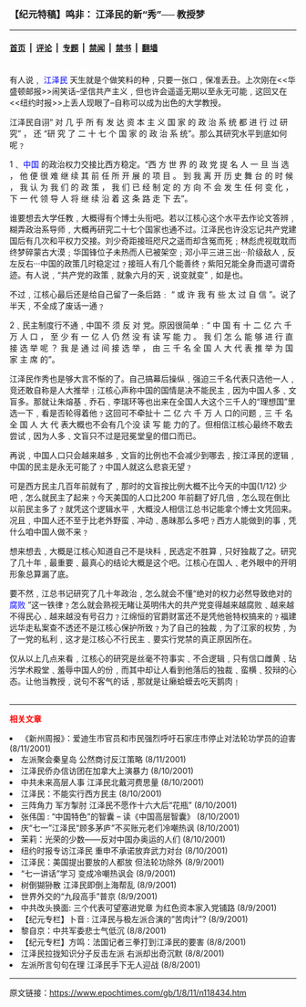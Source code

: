 ### 【纪元特稿】鸣非： 江泽民的新“秀”── 教授梦

---

#### [首页](../../../..?n118434) &nbsp;|&nbsp; [评论](../../../../../epoch-comment?n118434) &nbsp;|&nbsp; [专题](../../../../../epoch-special?n118434) &nbsp;|&nbsp; [禁闻](../../../../../epoch-news?n118434) &nbsp;|&nbsp; [禁书](../../../../../books?n118434) &nbsp;|&nbsp; [翻墙](https://github.com/gfw-breaker/nogfw/blob/master/README.md?n118434)


<div class="post_content" id="artbody" itemprop="articleBody">
 <!-- article content begin -->
 <p>
  <font color="#ffffff">
   (http://www.epochtimes.com)
  </font>
  <br/>
  有人说﹐
  <ok href="http://www1.epochtimes.com/news/epochnews/news/Focus.asp?Focus_ID=801">
   <font color="blue">
    江泽民
   </font>
  </ok>
  天生就是个做笑料的种﹐只要一张口﹐保准丢丑。上次刚在&lt;&lt;华盛顿邮报&gt;&gt;闹笑话–坚信共产主义﹐但也许会遥遥无期以至永无可能﹐这回又在&lt;&lt;纽约时报&gt;&gt;上丢人现眼了–自称可以成为出色的大学教授。
 </p>
 <p>
  江泽民自诩“ 对 几 乎 所 有 发 达 资 本 主 义 国 家 的 政 治 系 统 都 进 行 过 研 究” ， 还 “研 究 了 二 十 七 个 国 家 的 政 治 系 统”。那么其研究水平到底如何呢﹖
 </p>
 <p>
  1﹑
  <ok href="http://www3.epochtimes.com/news/epochnews/main/2.html">
   <font color="blue">
    中国
   </font>
  </ok>
  的政治权力交接比西方稳定。“西 方 世 界 的 政 党 提 名 人 一 旦 当 选 ， 他 便 很 难 继 续 其 前 任 所 开 展 的 项 目 。 到 我 离 开 历 史 舞 台 的 时 候 ， 我 认 为 我 们 的 政 策 ， 我 们 已 经 制 定 的 方 向 不 会 发 生 任 何 变 化 ， 下 一 代 领 导 人 将 继 续 沿 着 这 条 路 走 下 去”。
 </p>
 <p>
  谁要想去大学任教﹐大概得有个博士头衔吧。若以江核心这个水平去作论文答辨﹐糊弄政治系导师﹐大概再研究二十七个国家也通不过。江泽民也许没忘记共产党建国后有几次和平权力交接。刘少奇距接班咫尺之遥而却含冤而死﹔林彪虎视耽耽而终梦碎蒙古大漠﹔华国锋位子未热而人已被架空﹔邓小平三进三出···阶级敌人﹐反左反右···中国的政策几时稳定过﹖接班人有几个能善终﹖紫阳兄能全身而退可谓奇迹。有人说﹐“共产党的政策﹐就象六月的天﹐说变就变”﹐如是也。
 </p>
 <p>
  不过﹐江核心最后还是给自己留了一条后路﹕ “ 或 许 我 有 些 太 过 自 信 ”。说了半天﹐不全成了废话一通﹖
 </p>
 <p>
  2﹑民主制度行不通﹐中国不 须 反 对 党。原因很简单﹕“ 中 国 有 十 二 亿 六 千 万 人 口 ， 至 少 有 一 亿 人 仍 然 没 有 读 写 能 力 。 我 们 怎 么 能 够 进 行 直 接 选 举 呢 ？ 我 是 通 过 间 接 选 举 ， 由 三 千 名 全 国 人 大 代 表 推 举 为 国 家 主 席 的”。
 </p>
 <p>
  江泽民作秀也是够大言不惭的了。自己搞幕后操纵﹐强迫三千名代表只选他一人﹐竞还敢自称是人大推举﹗江核心声称中国的国情是决不能民主﹐因为中国人多﹑文盲多。那就让朱熔基﹑乔石﹑李瑞环等也出来在全国人大这个三千人的“理想国”里选一下﹐看是否轮得着他﹖这回可不牵扯十 二 亿 六 千 万 人 口的问题﹐三 千 名 全 国 人 大 代 表大概也不会有几个没 读 写 能 力的了。但相信江核心最终不敢去尝试﹐因为人多﹑文盲只不过是冠冕堂皇的借口而已。
 </p>
 <p>
  再说﹐中国人口只会越来越多﹐文盲的比例也不会减少到哪去﹐按江泽民的逻辑﹐中国的民主是永无可能了﹖中国人就这么悲哀无望﹖
 </p>
 <p>
  可是西方民主几百年前就有了﹐那时的文盲按比例大概不比今天的中国(1/12) 少吧﹐怎么就民主了起来﹖今天美国的人口比200 年前翻了好几倍﹐怎么现在倒比以前民主多了﹖就凭这个逻辑水平﹐大概没人相信江总书记能拿个博士文凭回来。况且﹐中国人还不至于比老外野蛮﹑冲动﹑愚昧那么多吧﹖西方人能做到的事﹐凭什么咱中国人做不来﹖
 </p>
 <p>
  想来想去﹐大概是江核心知道自己不是块料﹐民选定不胜算﹐只好独裁了之。研究了几十年﹐最重要﹑最真心的结论大概是这个吧。江核心在国人﹑老外眼中的开明形象总算漏了底。
 </p>
 <p>
  要不然﹐江总书记研究了几十年政治﹐怎么就会不懂“绝对的权力必然导致绝对的
  <ok href="http://www.dajiyuan.com/news/epochnews/news/Focus.asp?Focus_ID=315">
   <font color="blue">
    腐败
   </font>
  </ok>
  ”这一铁律﹖怎么就会熟视无睹让英明伟大的共产党变得越来越腐败﹑越来越不得民心﹑越来越没有号召力﹖江绵恒的官爵财富还不是凭他爸特权搞来的﹖福建远华走私案查不透还不是江核心保护所致﹖为了自己的独裁﹐为了江家的权势﹐为了一党的私利﹐这才是江核心不行民主﹑要实行党禁的真正原因所在。
 </p>
 <p>
  仅从以上几点来看﹐江核心的研究是丝毫不符事实﹑不合逻辑﹐只有信口雌黄﹑玷污学术殿堂﹑羞辱中国人的份﹐而其中却让人看到他落后的独裁﹑蛮横﹑狡辩的心态。让他当教授﹐说句不客气的话﹐那就是让癞蛤蟆去吃天鹅肉﹗
  <font color="#ffffff">
   (http://www.dajiyuan.com)
  </font>
 </p>
 <hr/>
 <p>
  <b>
   <font color="red">
    相关文章
   </font>
  </b>
  <br/>
 </p>
 <li>
  <ok href="newscontent.asp?ID=118404" target="_blank">
   《新州周报》：爱迪生市官员和市民强烈呼吁石家庄市停止对法轮功学员的迫害
  </ok>
  (8/11/2001)
  <li>
   <ok href="newscontent.asp?ID=118359" target="_blank">
    左派聚会秦皇岛     公然商讨反江策略
   </ok>
   (8/11/2001)
   <li>
    <ok href="newscontent.asp?ID=118232" target="_blank">
     江泽民侨办信访团在加拿大上演暴力
    </ok>
    (8/10/2001)
    <li>
     <ok href="newscontent.asp?ID=118225" target="_blank">
      中共未来高层人事 江泽民北戴河费思量
     </ok>
     (8/10/2001)
     <li>
      <ok href="newscontent.asp?ID=118222" target="_blank">
       江泽民：不能实行西方民主
      </ok>
      (8/10/2001)
      <li>
       <ok href="newscontent.asp?ID=118171" target="_blank">
        三阵角力 军方掣肘 江泽民不愿作十六大后“花瓶”
       </ok>
       (8/10/2001)
       <li>
        <ok href="newscontent.asp?ID=118158" target="_blank">
         张伟国 : “中国特色”的智囊 – 读《中国高层智囊》
        </ok>
        (8/10/2001)
        <li>
         <ok href="newscontent.asp?ID=118092" target="_blank">
          庆“七一”江泽民“顾多茅庐”不买账元老们冷嘲热讽
         </ok>
         (8/10/2001)
         <li>
          <ok href="newscontent.asp?ID=118026" target="_blank">
           茉莉：光荣的少数——反对中国办奥运的人们
          </ok>
          (8/10/2001)
          <li>
           <ok href="newscontent.asp?ID=118013" target="_blank">
            纽约时报专访江泽民  重申不承诺放弃武力对台
           </ok>
           (8/10/2001)
           <li>
            <ok href="newscontent.asp?ID=117882" target="_blank">
             江泽民：美国提出要放的人都放 但法轮功除外
            </ok>
            (8/9/2001)
            <li>
             <ok href="newscontent.asp?ID=117875" target="_blank">
              “七一讲话”学习   变成冷嘲热讽会
             </ok>
             (8/9/2001)
             <li>
              <ok href="newscontent.asp?ID=117873" target="_blank">
               树倒猢狲散 江泽民即倒上海帮乱
              </ok>
              (8/9/2001)
              <li>
               <ok href="newscontent.asp?ID=117843" target="_blank">
                世界外交的“九段高手”普京
               </ok>
               (8/9/2001)
               <li>
                <ok href="newscontent.asp?ID=117767" target="_blank">
                 中共改头换面: 三个代表可望塞进党章  为红色资本家入党铺路
                </ok>
                (8/9/2001)
                <li>
                 <ok href="newscontent.asp?ID=117710" target="_blank">
                  【纪元专栏】卜音 : 江泽民与极左派合演的”苦肉计”?
                 </ok>
                 (8/9/2001)
                 <li>
                  <ok href="newscontent.asp?ID=117590" target="_blank">
                   黎自京：中共军委悲士气低沉
                  </ok>
                  (8/8/2001)
                  <li>
                   <ok href="newscontent.asp?ID=117558" target="_blank">
                    【纪元专栏】方鸣：法国记者三拳打到江泽民的要害
                   </ok>
                   (8/8/2001)
                   <li>
                    <ok href="newscontent.asp?ID=117526" target="_blank">
                     江泽民拉拢知识分子反击左派 右派却出奇沉默
                    </ok>
                    (8/8/2001)
                    <li>
                     <ok href="newscontent.asp?ID=117498" target="_blank">
                      左派所言句句在理 江泽民手下无人迎战
                     </ok>
                     (8/8/2001)
                     <br/>
                     <!-- article content end -->
                     <div id="below_article_ad">
                     </div>
                    </li>
                   </li>
                  </li>
                 </li>
                </li>
               </li>
              </li>
             </li>
            </li>
           </li>
          </li>
         </li>
        </li>
       </li>
      </li>
     </li>
    </li>
   </li>
  </li>
 </li>
</div>


---

原文链接：https://www.epochtimes.com/gb/1/8/11/n118434.htm